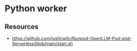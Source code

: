 # Python worker

## Resources
- https://github.com/justinwlin/Runpod-OpenLLM-Pod-and-Serverless/blob/main/start.sh